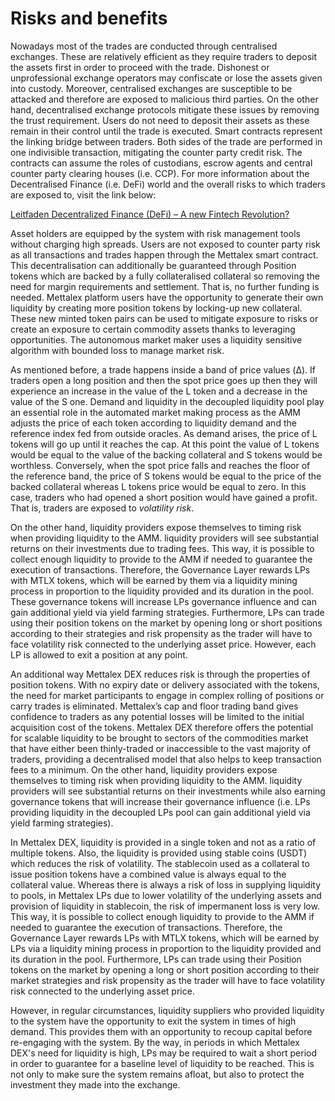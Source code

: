 # Risks and benefits

Nowadays most of the trades are conducted through centralised exchanges. These are relatively efficient as they require traders to deposit the assets first in order to proceed with the trade. Dishonest or unprofessional exchange operators may confiscate or lose the assets given into custody. Moreover, centralised exchanges are susceptible to be attacked and therefore are exposed to malicious third parties. On the other hand, decentralised exchange protocols mitigate these issues by removing the trust requirement. Users do not need to deposit their assets as these remain in their control until the trade is executed. Smart contracts represent the linking bridge between traders. Both sides of the trade are performed in one indivisible transaction, mitigating the counter party credit risk. The contracts can assume the roles of custodians, escrow agents and central counter party clearing houses \(i.e. CCP\). For more information about the Decentralised Finance \(i.e. DeFi\) world and the overall risks to which traders are exposed to, visit the link below:

[Leitfaden Decentralized Finance \(DeFi\) – A new Fintech Revolution?](https://www.bitkom.org/Bitkom/Publikationen/Decentralized-Finance-A-new-Fintech-Revolution)

Asset holders are equipped by the system with risk management tools without charging high spreads. Users are not exposed to counter party risk as all transactions and trades happen through the Mettalex smart contract. This decentralisation can additionally be guaranteed through Position tokens which are backed by a fully collateralised collateral so removing the need for margin requirements and settlement. That is, no further funding is needed. Mettalex platform users have the opportunity to generate their own liquidity by creating more position tokens by locking-up new collateral. These new minted token pairs can be used to mitigate exposure to risks or create an exposure to certain commodity assets thanks to leveraging opportunities. The autonomous market maker uses a liquidity sensitive algorithm with bounded loss to manage market risk.

As mentioned before, a trade happens inside a band of price values \(Δ\). If traders open a long position and then the spot price goes up then they will experience an increase in the value of the L token and a decrease in the value of the S one. Demand and liquidity in the decoupled liquidity pool play an essential role in the automated market making process as the AMM adjusts the price of each token according to liquidity demand and the reference index fed from outside oracles. As demand arises, the price of L tokens will go up until it reaches the cap. At this point the value of L tokens would be equal to the value of the backing collateral and S tokens would be worthless. Conversely, when the spot price falls and reaches the floor of the reference band, the price of S tokens would be equal to the price of the backed collateral whereas L tokens price would be equal to zero. In this case, traders who had opened a short position would have gained a profit. That is, traders are exposed to _volatility risk_.

On the other hand, liquidity providers expose themselves to timing risk when providing liquidity to the AMM. liquidity providers will see substantial returns on their investments due to trading fees. This way, it is possible to collect enough liquidity to provide to the AMM if needed to guarantee the execution of transactions. Therefore, the Governance Layer rewards LPs with MTLX tokens, which will be earned by them via a liquidity mining process in proportion to the liquidity provided and its duration in the pool. These governance tokens will increase LPs governance influence and can gain additional yield via yield farming strategies. Furthermore, LPs can trade using their position tokens on the market by opening long or short positions according to their strategies and risk propensity as the trader will have to face volatility risk connected to the underlying asset price. However, each LP is allowed to exit a position at any point.

An additional way Mettalex DEX reduces risk is through the properties of position tokens. With no expiry date or delivery associated with the tokens, the need for market participants to engage in complex rolling of positions or carry trades is eliminated. Mettalex’s cap and floor trading band gives confidence to traders as any potential losses will be limited to the initial acquisition cost of the tokens. Mettalex DEX therefore offers the potential for scalable liquidity to be brought to sectors of the commodities market that have either been thinly-traded or inaccessible to the vast majority of traders, providing a decentralised model that also helps to keep transaction fees to a minimum. On the other hand, liquidity providers expose themselves to timing risk when providing liquidity to the AMM. liquidity providers will see substantial returns on their investments while also earning governance tokens that will increase their governance influence \(i.e. LPs providing liquidity in the decoupled LPs pool can gain additional yield via yield farming strategies\). 

In Mettalex DEX, liquidity is provided in a single token and not as a ratio of multiple tokens. Also, the liquidity is provided using stable coins \(USDT\) which reduces the risk of volatility. The stablecoin used as a collateral to issue position tokens have a combined value is always equal to the collateral value. Whereas there is always a risk of loss in supplying liquidity to pools, in Mettalex LPs due to lower volatility of the underlying assets and provision of liquidity in stablecoin, the risk of impermanent loss is very low. This way, it is possible to collect enough liquidity to provide to the AMM if needed to guarantee the execution of transactions. Therefore, the Governance Layer rewards LPs with MTLX tokens, which will be earned by LPs via a liquidity mining process in proportion to the liquidity provided and its duration in the pool. Furthermore, LPs can trade using their Position tokens on the market by opening a long or short position according to their market strategies and risk propensity as the trader will have to face volatility risk connected to the underlying asset price. 

However, in regular circumstances, liquidity suppliers who provided liquidity to the system have the opportunity to exit the system in times of high demand. This provides them with an opportunity to recoup capital before re-engaging with the system. By the way, in periods in which Mettalex DEX's need for liquidity is high, LPs may be required to wait a short period in order to guarantee for a baseline level of liquidity to be reached. This is not only to make sure the system remains afloat, but also to protect the investment they made into the exchange.   


